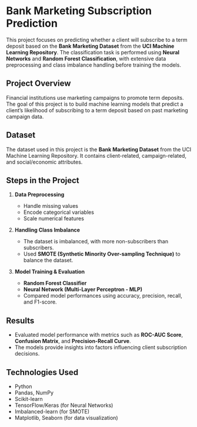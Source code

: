 # **Bank Marketing Subscription Prediction**  

This project focuses on predicting whether a client will subscribe to a term deposit based on the **Bank Marketing Dataset** from the **UCI Machine Learning Repository**. The classification task is performed using **Neural Networks** and **Random Forest Classification**, with extensive data preprocessing and class imbalance handling before training the models.  

## **Project Overview**  
Financial institutions use marketing campaigns to promote term deposits. The goal of this project is to build machine learning models that predict a client’s likelihood of subscribing to a term deposit based on past marketing campaign data.  

## **Dataset**  
The dataset used in this project is the **Bank Marketing Dataset** from the UCI Machine Learning Repository. It contains client-related, campaign-related, and social/economic attributes.  

## **Steps in the Project**  
1. **Data Preprocessing**  
   - Handle missing values  
   - Encode categorical variables  
   - Scale numerical features  

2. **Handling Class Imbalance**  
   - The dataset is imbalanced, with more non-subscribers than subscribers.  
   - Used **SMOTE (Synthetic Minority Over-sampling Technique)** to balance the dataset.  

3. **Model Training & Evaluation**  
   - **Random Forest Classifier**  
   - **Neural Network (Multi-Layer Perceptron - MLP)**  
   - Compared model performances using accuracy, precision, recall, and F1-score.  

## **Results**  
- Evaluated model performance with metrics such as **ROC-AUC Score**, **Confusion Matrix**, and **Precision-Recall Curve**.  
- The models provide insights into factors influencing client subscription decisions.  

## **Technologies Used**  
- Python  
- Pandas, NumPy  
- Scikit-learn  
- TensorFlow/Keras (for Neural Networks)  
- Imbalanced-learn (for SMOTE)  
- Matplotlib, Seaborn (for data visualization)  



